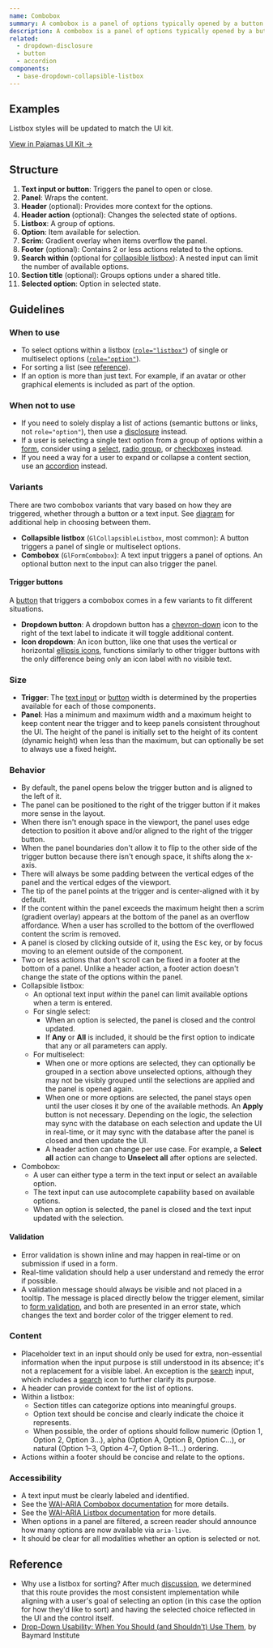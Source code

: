 ```yaml
---
name: Combobox
summary: A combobox is a panel of options typically opened by a button or text input.
description: A combobox is a panel of options typically opened by a button or text input.
related:
  - dropdown-disclosure
  - button
  - accordion
components:
  - base-dropdown-collapsible-listbox
---
```


## Examples

<story-viewer component="base-dropdown-collapsible-listbox" title="Simple listbox"></story-viewer>

<story-viewer component="base-dropdown-collapsible-listbox" story="header-and-footer" args-block="false" title="Listbox with header and footer actions"></story-viewer>

<story-viewer component="base-dropdown-collapsible-listbox" story="header-actions" args-block="false" title="Listbox with header action"></story-viewer>

<story-viewer component="base-dropdown-collapsible-listbox" story="groups" args-block="false" title="Listbox with groups"></story-viewer>

<story-viewer component="base-dropdown-collapsible-listbox" story="searchable" title="Listbox with search"></story-viewer>

<story-viewer component="base-dropdown-collapsible-listbox" story="searchable-groups" title="Listbox with searchable groups"></story-viewer>

<story-viewer component="base-dropdown-collapsible-listbox" story="custom-list-item" title="Listbox with custom list option"></story-viewer>

<note>Listbox styles will be updated to match the UI kit.</note>

[View in Pajamas UI Kit →](https://www.figma.com/file/qEddyqCrI7kPSBjGmwkZzQ/%F0%9F%93%99-Component-library?type=design&node-id=425-14&mode=design)

## Structure

<figure-img alt="Numbered diagram of a combobox widget structure" label="Combobox widget structure" src="/img/dropdown-combobox-structure.svg"></figure-img>

1. **Text input or button**: Triggers the panel to open or close.
1. **Panel**: Wraps the content.
1. **Header** (optional): Provides more context for the options.
1. **Header action** (optional): Changes the selected state of options.
1. **Listbox**: A group of options.
1. **Option**: Item available for selection.
1. **Scrim**: Gradient overlay when items overflow the panel.
1. **Footer** (optional): Contains 2 or less actions related to the options.
1. **Search within** (optional for [collapsible listbox](#variants)): A nested input can limit the number of available options.
1. **Section title** (optional): Groups options under a shared title.
1. **Selected option**: Option in selected state.

## Guidelines

### When to use

- To select options within a listbox ([`role="listbox"`](https://www.w3.org/TR/wai-aria-1.2/#listbox)) of single or multiselect options ([`role="option"`](https://www.w3.org/TR/wai-aria-1.2/#option)).
- For sorting a list (see [reference](#reference)).
- If an option is more than just text. For example, if an avatar or other graphical elements is included as part of the option.

### When not to use

- If you need to solely display a list of actions (semantic buttons or links, not `role="option"`), then use a [disclosure](/components/dropdown-disclosure) instead.
- If a user is selecting a single text option from a group of options within a [form](/patterns/forms), consider using a [select](/components/select), [radio group](/components/radio-button), or [checkboxes](/components/checkbox) instead.
- If you need a way for a user to expand or collapse a content section, use an [accordion](/components/accordion) instead.

### Variants

There are two combobox variants that vary based on how they are triggered, whether through a button or a text input.
See [diagram](/components/dropdown-overview#which-component-should-you-use) for additional help in choosing between them.

- **Collapsible listbox** (`GlCollapsibleListbox`, most common): A button triggers a panel of single or multiselect options.
- **Combobox** (`GlFormCombobox`): A text input triggers a panel of options. An optional button next to the input can also trigger the panel.

#### Trigger buttons

A [button](/components/button) that triggers a combobox comes in a few variants to fit different situations.

- **Dropdown button**: A dropdown button has a [chevron-down](https://gitlab-org.gitlab.io/gitlab-svgs/?q=~chevron-down) icon to the right of the text label to indicate it will toggle additional content.
- **Icon dropdown**: An icon button, like one that uses the vertical or horizontal [ellipsis icons](https://gitlab-org.gitlab.io/gitlab-svgs/?q=elli), functions similarly to other trigger buttons with the only difference being only an icon label with no visible text.

### Size

- **Trigger**: The [text input](/components/text-input) or [button](/components/button) width is determined by the properties available for each of those components.
- **Panel**: Has a minimum and maximum width and a maximum height to keep content near the trigger and to keep panels consistent throughout the UI. The height of the panel is initially set to the height of its content (dynamic height) when less than the maximum, but can optionally be set to always use a fixed height.

### Behavior

- By default, the panel opens below the trigger button and is aligned to the left of it.
- The panel can be positioned to the right of the trigger button if it makes more sense in the layout.
- When there isn't enough space in the viewport, the panel uses edge detection to position it above and/or aligned to the right of the trigger button.
- When the panel boundaries don't allow it to flip to the other side of the trigger button because there isn't enough space, it shifts along the x-axis.
- There will always be some padding between the vertical edges of the panel and the vertical edges of the viewport.
- The tip of the panel points at the trigger and is center-aligned with it by default.
- If the content within the panel exceeds the maximum height then a scrim (gradient overlay) appears at the bottom of the panel as an overflow affordance. When a user has scrolled to the bottom of the overflowed content the scrim is removed.
- A panel is closed by clicking outside of it, using the <kbd>Esc</kbd> key, or by focus moving to an element outside of the component.
- Two or less actions that don't scroll can be fixed in a footer at the bottom of a panel. Unlike a header action, a footer action doesn't change the state of the options within the panel.
- Collapsible listbox:
  - An optional text input _within_ the panel can limit available options when a term is entered.
  - For single select:
    - When an option is selected, the panel is closed and the control updated.
    - If **Any** or **All** is included, it should be the first option to indicate that any or all parameters can apply.
  - For multiselect:
    - When one or more options are selected, they can optionally be grouped in a section above unselected options, although they may not be visibly grouped until the selections are applied and the panel is opened again.
    - When one or more options are selected, the panel stays open until the user closes it by one of the available methods. An **Apply** button is not necessary. Depending on the logic, the selection may sync with the database on each selection and update the UI in real-time, or it may sync with the database after the panel is closed and then update the UI.
    - A header action can change per use case. For example, a **Select all** action can change to **Unselect all** after options are selected.
- Combobox:
  - A user can either type a term in the text input or select an available option.
  - The text input can use autocomplete capability based on available options.
  - When an option is selected, the panel is closed and the text input updated with the selection.

#### Validation

- Error validation is shown inline and may happen in real-time or on submission if used in a form.
- Real-time validation should help a user understand and remedy the error if possible.
- A validation message should always be visible and not placed in a tooltip. The message is placed directly below the trigger element, similar to [form validation](/patterns/forms/#validation), and both are presented in an error state, which changes the text and border color of the trigger element to red.

### Content

- Placeholder text in an input should only be used for extra, non-essential information when the input purpose is still understood in its absence; it's not a replacement for a visible label. An exception is the [search](/components/search) input, which includes a [search](https://gitlab-org.gitlab.io/gitlab-svgs/?q=~search) icon to further clarify its purpose.
- A header can provide context for the list of options.
- Within a listbox:
  - Section titles can categorize options into meaningful groups.
  - Option text should be concise and clearly indicate the choice it represents.
  - When possible, the order of options should follow numeric (Option 1, Option 2, Option 3…), alpha (Option A, Option B, Option C…), or natural (Option 1–3, Option 4–7, Option 8–11…) ordering.
- Actions within a footer should be concise and relate to the options.

### Accessibility

- A text input must be clearly labeled and identified.
- See the [WAI-ARIA Combobox documentation](https://www.w3.org/WAI/ARIA/apg/patterns/combobox/) for more details.
- See the [WAI-ARIA Listbox documentation](https://www.w3.org/WAI/ARIA/apg/patterns/listbox/) for more details.
- When options in a panel are filtered, a screen reader should announce how many options are now available via `aria-live`.
- It should be clear for all modalities whether an option is selected or not.

## Reference

- Why use a listbox for sorting? After much [discussion](https://gitlab.com/gitlab-org/gitlab/-/issues/346804#note_749546915), we determined that this route provides the most consistent implementation while aligning with a user's goal of selecting an option (in this case the option for how they'd like to sort) and having the selected choice reflected in the UI and the control itself.
- [Drop-Down Usability: When You Should (and Shouldn’t) Use Them](https://baymard.com/blog/drop-down-usability), by Baymard Institute
